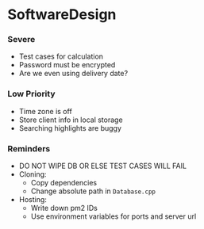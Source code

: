 # SoftwareDesign

### Severe

* Test cases for calculation
* Password must be encrypted
* Are we even using delivery date?

### Low Priority

* Time zone is off
* Store client info in local storage
* Searching highlights are buggy

### Reminders

* DO NOT WIPE DB OR ELSE TEST CASES WILL FAIL
* Cloning:
  * Copy dependencies
  * Change absolute path in `Database.cpp`
* Hosting:
    * Write down pm2 IDs
    * Use environment variables for ports and server url